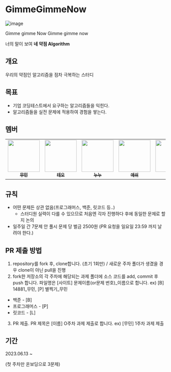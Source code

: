 # GimmeGimmeNow

![image](https://github.com/YourWeakPoint-Algorithm/GimmeGimmeNow/assets/76938931/52ef6a74-b00e-40b3-8073-1603a97ba22d)


Gimme gimme Now Gimme gimme now 

너의 말이 보여 **네 약점 Algorithm**

## 개요
우리의 약점인 알고리즘을 점차 극복하는 스터디

## 목표
- 기업 코딩테스트에서 요구하는 알고리즘들을 익힌다.
- 알고리즘들을 실전 문제에 적용하여 경험을 쌓는다.

## 멤버

<table>
  <tr>
     <td align="center"><a href="https://github.com/parkmuhyeun"><img src="https://avatars.githubusercontent.com/u/76938931?v=4" width="100px;" alt=""/><br /><sub><b>무민</b></sub></a><br /></td>
    <td align="center"><a href="https://github.com/woosung1223"><img src="https://avatars.githubusercontent.com/u/78679830?v=4" width="100px;" alt=""/><br /><sub><b>테오</b></sub></a><br /></td>
    <td align="center"><a href="https://github.com/be-student"><img src="https://avatars.githubusercontent.com/u/80899085?v=4" width="100px;" alt=""/><br /><sub><b>누누</b></sub></a><br /></td>
    <td align="center"><a href="https://github.com/xxeol2"><img src="https://avatars.githubusercontent.com/u/71129059?v=4" width="100px;" alt=""/><br /><sub><b>애쉬</b></sub></a><br /></td>
    <td align="center"><a href="https://github.com/ingpyo"><img src="https://avatars.githubusercontent.com/u/109223081?v=4" width="100px;" alt=""/><br /><sub><b>비버</b></sub></a><br /></td>
      
  </tr>
</table>

## 규칙
- 어떤 문제든 상관 없음(프로그래머스, 백준, 릿코드 등..)
  - 스터디원 실력이 다를 수 있으므로 처음엔 각자 진행하다 후에 동일한 문제로 할지 논의
- 일주일 간 7문제 안 풀시 문제 당 벌금 2500원 (PR 요청을 일요일 23:59 까지 날려야 한다.)

## PR 제출 방법
1. repository를 fork 후, clone합니다. (초기 1회만) / 새로운 주차 폴더가 생겼을 경우 clone이 아닌 pull을 진행
2. fork한 저장소의 각 주차에 해당되는 과제 폴더에 소스 코드를 add, commit 후 push 합니다. 파일명은 [사이트] 문제이름(or문제 번호)_이름으로 합니다. ex) [B] 14881_무민, [P] 별찍기_무민
  - 백준 - [B]
  - 프로그래머스 - [P]
  - 릿코드  - [L]
3. PR 제출. PR 제목은 [이름] O주차 과제 제출로 합니다. ex) [무민] 1주차 과제 제출

## 기간
2023.06.13 ~ 

(첫 주차만 온보딩으로 3문제)
